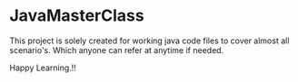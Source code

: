 # JavaMasterClass

This project is solely created for working java code files to cover almost all scenario's.
Which anyone can refer at anytime if needed.

Happy Learning.!!

